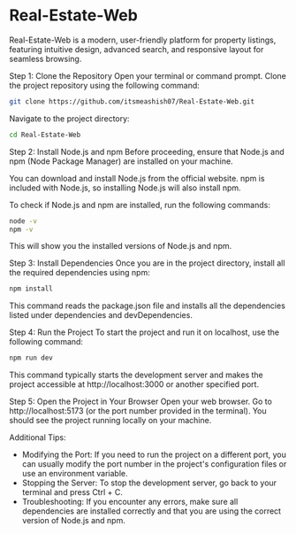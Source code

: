 # Real-Estate-Web
Real-Estate-Web is a modern, user-friendly platform for property listings, featuring intuitive design, advanced search, and responsive layout for seamless browsing.

Step 1: Clone the Repository
Open your terminal or command prompt.
Clone the project repository using the following command:

```bash
git clone https://github.com/itsmeashish07/Real-Estate-Web.git
```

Navigate to the project directory:

```bash
cd Real-Estate-Web
```

Step 2: Install Node.js and npm
Before proceeding, ensure that Node.js and npm (Node Package Manager) are installed on your machine.

You can download and install Node.js from the official website. npm is included with Node.js, so installing Node.js will also install npm.

To check if Node.js and npm are installed, run the following commands:

```bash
node -v
npm -v
```

This will show you the installed versions of Node.js and npm.

Step 3: Install Dependencies
Once you are in the project directory, install all the required dependencies using npm:

```bash
npm install
```

This command reads the package.json file and installs all the dependencies listed under dependencies and devDependencies.

Step 4: Run the Project
To start the project and run it on localhost, use the following command:

```bash
npm run dev
```

This command typically starts the development server and makes the project accessible at http://localhost:3000 or another specified port.

Step 5: Open the Project in Your Browser
Open your web browser.
Go to http://localhost:5173 (or the port number provided in the terminal).
You should see the project running locally on your machine.

Additional Tips:
- Modifying the Port: If you need to run the project on a different port, you can usually modify the port number in the project's configuration files or use an environment variable.
- Stopping the Server: To stop the development server, go back to your terminal and press Ctrl + C.
- Troubleshooting: If you encounter any errors, make sure all dependencies are installed correctly and that you are using the correct version of Node.js and npm.
